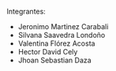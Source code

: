 Integrantes:
- Jeronimo Martinez Carabali
- Silvana Saavedra Londoño
- Valentina Flórez Acosta
- Hector David Cely
- Jhoan Sebastian Daza
 	
